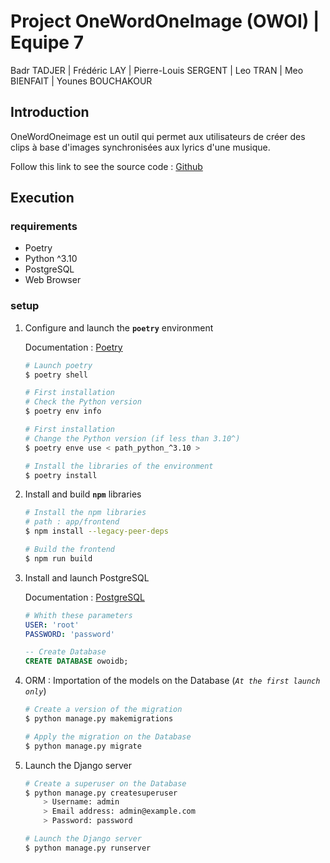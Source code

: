 # Project OneWordOneImage (OWOI) | Equipe 7

Badr TADJER | Frédéric LAY | Pierre-Louis SERGENT | Leo TRAN | Meo BIENFAIT | Younes BOUCHAKOUR

## Introduction

OneWordOneimage est un outil qui permet aux utilisateurs de créer des clips à base d'images synchronisées aux lyrics d'une musique.

Follow this link to see the source code : [Github](https://github.com/layfredrc/OneWord_OneImage/)

## Execution

### requirements

- Poetry
- Python ^3.10
- PostgreSQL
- Web Browser

### setup

1. Configure and launch the **``poetry``** environment

    Documentation : [Poetry](https://python-poetry.org/docs/)

    ```sh
    # Launch poetry
    $ poetry shell

    # First installation
    # Check the Python version
    $ poetry env info

    # First installation
    # Change the Python version (if less than 3.10^)
    $ poetry enve use < path_python_^3.10 >

    # Install the libraries of the environment
    $ poetry install
    ```

2. Install and build **``npm``** libraries

    ```sh
    # Install the npm libraries
    # path : app/frontend
    $ npm install --legacy-peer-deps

    # Build the frontend
    $ npm run build
    ```

3. Install and launch PostgreSQL

    Documentation : [PostgreSQL](https://www.postgresql.org/download/)

    ```yml
    # Whith these parameters
    USER: 'root'
    PASSWORD: 'password'
    ```

    ```sql
    -- Create Database 
    CREATE DATABASE owoidb;
    ```

4. ORM : Importation of the models on the Database (*``At the first launch only``*)

    ```sh
    # Create a version of the migration
    $ python manage.py makemigrations

    # Apply the migration on the Database
    $ python manage.py migrate 
    ```

5. Launch the Django server

    ```sh
    # Create a superuser on the Database
    $ python manage.py createsuperuser
        > Username: admin
        > Email address: admin@example.com
        > Password: password

    # Launch the Django server
    $ python manage.py runserver
    ```
